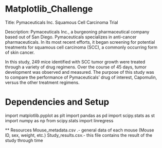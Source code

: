 # Matplotlib_Challenge

Title:
Pymaceuticals Inc. Squamous Cell Carcinoma Trial 

Description:
Pymaceuticals Inc., a burgeoning pharmaceutical company based out of San Diego. 
Pymaceuticals specializes in anti-cancer pharmaceuticals. 
In its most recent efforts, it began screening for potential treatments for squamous cell carcinoma (SCC),
a commonly occurring form of skin cancer.

In this study, 249 mice identified with SCC tumor growth were treated through a variety of drug regimens. Over the course of 45 days,
tumor development was observed and measured. The purpose of this study was to compare the performance of Pymaceuticals’ drug of interest,
Capomulin, versus the other treatment regimens. 

# Dependencies and Setup
import matplotlib.pyplot as plt
import pandas as pd
import scipy.stats as st
import numpy as np
from scipy.stats import linregress

** Resources
Mouse_metadata.csv .- general data of each mouse (Mouse ID, sex, weight, etc.)
Study_results.csv.- this file contains the result of the study through time 

